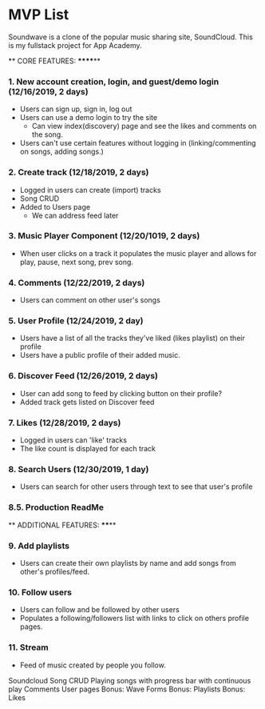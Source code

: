 # MVP List

Soundwave is a clone of the popular music sharing site, SoundCloud. This is my fullstack project for App Academy.

** CORE FEATURES: ****************************\*\*\*\*******************************

### 1. New account creation, login, and guest/demo login (12/16/2019, 2 days)

- Users can sign up, sign in, log out
- Users can use a demo login to try the site
  - Can view index(discovery) page and see the likes and comments on the song.
- Users can't use certain features without logging in (linking/commenting on songs, adding songs.)

### 2. Create track (12/18/2019, 2 days)

- Logged in users can create (import) tracks
- Song CRUD
- Added to Users page
  - We can address feed later

### 3. Music Player Component (12/20/1019, 2 days)

- When user clicks on a track it populates the music player and allows for play, pause, next song, prev song.

### 4. Comments (12/22/2019, 2 days)

- Users can comment on other user's songs

### 5. User Profile (12/24/2019, 2 day)

- Users have a list of all the tracks they've liked (likes playlist) on their profile
- Users have a public profile of their added music.

### 6. Discover Feed (12/26/2019, 2 days)

- User can add song to feed by clicking button on their profile?
- Added track gets listed on Discover feed

### 7. Likes (12/28/2019, 2 days)

- Logged in users can 'like' tracks
- The like count is displayed for each track

### 8. Search Users (12/30/2019, 1 day)

- Users can search for other users through text to see that user's profile

### 8.5. Production ReadMe

** ADDITIONAL FEATURES: **************************\*\*****************************

### 9. Add playlists

- Users can create their own playlists by name and add songs from other's profiles/feed.

### 10. Follow users

- Users can follow and be followed by other users
- Populates a following/followers list with links to click on others profile pages.

### 11. Stream

- Feed of music created by people you follow.

Soundcloud
Song CRUD
Playing songs with progress bar with continuous play
Comments
User pages
Bonus: Wave Forms
Bonus: Playlists
Bonus: Likes
